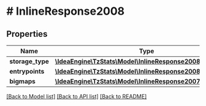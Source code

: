 # # InlineResponse2008

## Properties

Name | Type | Description | Notes
------------ | ------------- | ------------- | -------------
**storage_type** | [**\IdeaEngine\TzStats\Model\InlineResponse2008StorageType**](InlineResponse2008StorageType.md) |  |
**entrypoints** | [**\IdeaEngine\TzStats\Model\InlineResponse2008Entrypoints**](InlineResponse2008Entrypoints.md) |  |
**bigmaps** | [**\IdeaEngine\TzStats\Model\InlineResponse2007Bigmaps**](InlineResponse2007Bigmaps.md) |  |

[[Back to Model list]](../../README.md#models) [[Back to API list]](../../README.md#endpoints) [[Back to README]](../../README.md)
